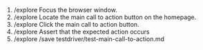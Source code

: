 1. /explore Focus the browser window.
2. /explore Locate the main call to action button on the homepage.
3. /explore Click the main call to action button.
4. /explore Assert that the expected action occurs
5. /explore /save testdriver/test-main-call-to-action.md